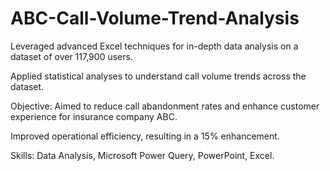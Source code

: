 # ABC-Call-Volume-Trend-Analysis

Leveraged advanced Excel techniques for in-depth data analysis on a dataset of over 117,900 users.

Applied statistical analyses to understand call volume trends across the dataset.

Objective: Aimed to reduce call abandonment rates and enhance customer experience for insurance company ABC.

Improved operational efficiency, resulting in a 15% enhancement.

Skills: Data Analysis, Microsoft Power Query, PowerPoint, Excel.
